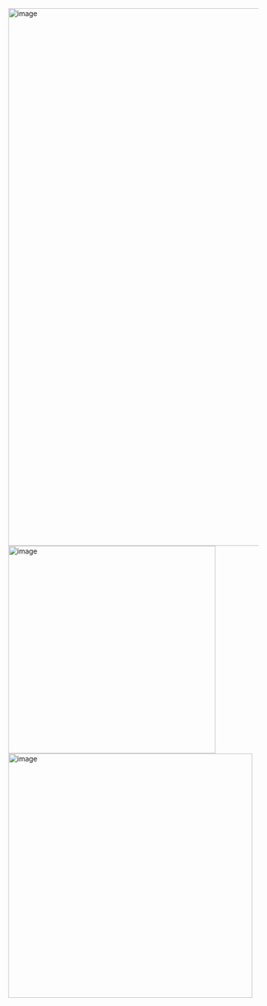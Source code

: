 <img width="1080" alt="image" src="https://github.com/user-attachments/assets/c86d6684-53b0-4245-83ca-c51c07633d25" />
<img width="417" alt="image" src="https://github.com/user-attachments/assets/90df4054-33b6-47e2-a39b-f43c176dbc2b" />
<img width="491" alt="image" src="https://github.com/user-attachments/assets/90f61bfa-26c8-49f3-8444-f276ade12f79" />
